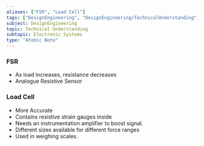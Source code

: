 ```yaml
---
aliases: ["FSR", "Load Cell"]
tags: ["DesignEngineering", "DesignEngineering/TechnicalUnderstanding", "DesignEngineering/TechnicalUnderstanding/ElectronicSystems"]
subject: DesignEngineering
topic: Technical Understanding
subtopic: Electronic Systems
type: "Atomic Note"
---
```


### FSR
 - As load increases, resistance decreases
 - Analogue Resistive Sensor

### Load Cell
 - More Accurate
 - Contains resistive strain gauges inside
 - Needs an instrumentation amplifier to boost signal.
 - Different sizes available for different force ranges
 - Used in weighing scales.